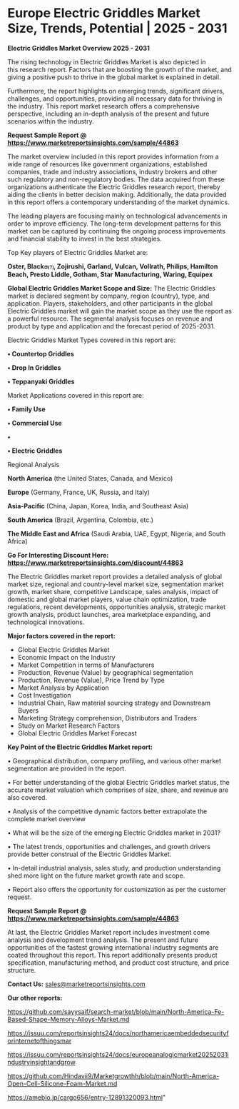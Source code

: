 # Europe Electric Griddles Market Size, Trends, Potential | 2025 - 2031

<Strong> Electric Griddles Market Overview 2025 - 2031</strong>

The rising technology in Electric Griddles Market is also depicted in this research report. Factors that are boosting the growth of the market, and giving a positive push to thrive in the global market is explained in detail.

Furthermore, the report highlights on emerging trends, significant drivers, challenges, and opportunities, providing all necessary data for thriving in the industry. This report market research offers a comprehensive perspective, including an in-depth analysis of the present and future scenarios within the industry.

<strong>Request Sample Report @ <a href=https://www.marketreportsinsights.com/sample/44863>https://www.marketreportsinsights.com/sample/44863</a></strong>

The market overview included in this report provides information from a wide range of resources like government organizations, established companies, trade and industry associations, industry brokers and other such regulatory and non-regulatory bodies. The data acquired from these organizations authenticate the Electric Griddles research report, thereby aiding the clients in better decision making. Additionally, the data provided in this report offers a contemporary understanding of the market dynamics.

The leading players are focusing mainly on technological advancements in order to improve efficiency. The long-term development patterns for this market can be captured by continuing the ongoing process improvements and financial stability to invest in the best strategies.

Top Key players of Electric Griddles Market are:

<strong>Oster, Black෧⑺, Zojirushi, Garland, Vulcan, Vollrath, Philips, Hamilton Beach, Presto Liddle, Gotham, Star Manufacturing, Waring, Equipex</strong>

<strong><b>Global Electric Griddles Market Scope and Size:</b></strong>
The Electric Griddles market is declared segment by company, region (country), type, and application. Players, stakeholders, and other participants in the global Electric Griddles market will gain the market scope as they use the report as a powerful resource. The segmental analysis focuses on revenue and product by type and application and the forecast period of 2025-2031.

Electric Griddles Market Types covered in this report are:

<strong>•  Countertop Griddles

•  Drop In Griddles

•  Teppanyaki Griddles</strong>

Market Applications covered in this report are:

<strong>•  Family Use

•  Commercial Use

•  

•  Electric Griddles</strong> 

Regional Analysis

<strong>North America</strong> (the United States, Canada, and Mexico)

<strong>Europe</strong> (Germany, France, UK, Russia, and Italy)

<strong>Asia-Pacific</strong> (China, Japan, Korea, India, and Southeast Asia)

<strong>South America</strong> (Brazil, Argentina, Colombia, etc.)

<strong>The Middle East and Africa</strong> (Saudi Arabia, UAE, Egypt, Nigeria, and South Africa)

<strong>Go For Interesting Discount Here: <a href=https://www.marketreportsinsights.com/discount/44863>https://www.marketreportsinsights.com/discount/44863</a></strong>

The Electric Griddles market report provides a detailed analysis of global market size, regional and country-level market size, segmentation market growth, market share, competitive Landscape, sales analysis, impact of domestic and global market players, value chain optimization, trade regulations, recent developments, opportunities analysis, strategic market growth analysis, product launches, area marketplace expanding, and technological innovations.

<strong><b>Major factors covered in the report:</b></strong>
<ul>
  <li>Global Electric Griddles Market </li>
  <li>Economic Impact on the Industry</li>
  <li>Market Competition in terms of Manufacturers</li>
  <li>Production, Revenue (Value) by geographical segmentation</li>
  <li>Production, Revenue (Value), Price Trend by Type</li>
  <li>Market Analysis by Application</li>
  <li>Cost Investigation</li>
  <li>Industrial Chain, Raw material sourcing strategy and Downstream Buyers</li>
  <li>Marketing Strategy comprehension, Distributors and Traders</li>
  <li>Study on Market Research Factors</li>
  <li>Global Electric Griddles Market Forecast</li>
</ul>

<strong><b>Key Point of the Electric Griddles Market report:</b></strong>

• Geographical distribution, company profiling, and various other market segmentation are provided in the report.

• For better understanding of the global Electric Griddles market status, the accurate market valuation which comprises of size, share, and revenue are also covered.

• Analysis of the competitive dynamic factors better extrapolate the complete market overview

• What will be the size of the emerging Electric Griddles market in 2031?

• The latest trends, opportunities and challenges, and growth drivers provide better construal of the Electric Griddles Market.

• In-detail industrial analysis, sales study, and production understanding shed more light on the future market growth rate and scope.

• Report also offers the opportunity for customization as per the customer request.

<strong>Request Sample Report @ <a href=https://www.marketreportsinsights.com/sample/44863>https://www.marketreportsinsights.com/sample/44863</a></strong>

At last, the Electric Griddles Market report includes investment come analysis and development trend analysis. The present and future opportunities of the fastest growing international industry segments are coated throughout this report. This report additionally presents product specification, manufacturing method, and product cost structure, and price structure.

<strong>Contact Us:</strong>
sales@marketreportsinsights.com

<strong>Our other reports:</strong>

<a href=https://github.com/sayysaif/search-market/blob/main/North-America-Fe-Based-Shape-Memory-Alloys-Market.md>https://github.com/sayysaif/search-market/blob/main/North-America-Fe-Based-Shape-Memory-Alloys-Market.md</a>

<a href=https://issuu.com/reportsinsights24/docs/northamericaembeddedsecurityforinternetofthingsmar>https://issuu.com/reportsinsights24/docs/northamericaembeddedsecurityforinternetofthingsmar</a>

<a href=https://issuu.com/reportsinsights24/docs/europeanalogicmarket20252031industryinsightandgrow>https://issuu.com/reportsinsights24/docs/europeanalogicmarket20252031industryinsightandgrow</a>

<a href=https://github.com/Hindavii9/Marketgrowthh/blob/main/North-America-Open-Cell-Silicone-Foam-Market.md>https://github.com/Hindavii9/Marketgrowthh/blob/main/North-America-Open-Cell-Silicone-Foam-Market.md</a>

<a href=https://ameblo.jp/cargo656/entry-12891320093.html>https://ameblo.jp/cargo656/entry-12891320093.html</a>"
